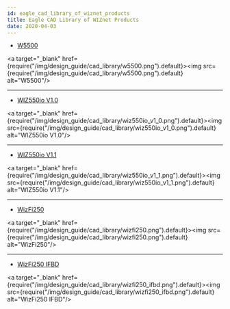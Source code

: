 ```yaml
---
id: eagle_cad_library_of_wiznet_products
title: Eagle CAD Library of WIZnet Products
date: 2020-04-03
---
```


  - [W5500](/img/design_guide/w5500.zip)

<a target="_blank" href={require("/img/design_guide/cad_library/w5500.png").default}><img src={require("/img/design_guide/cad_library/w5500.png").default} alt="W5500"/></a>

-----

  - [WIZ550io V1.0](/img/design_guide/wiz550io_v1.0.zip)

<a target="_blank" href={require("/img/design_guide/cad_library/wiz550io_v1_0.png").default}><img src={require("/img/design_guide/cad_library/wiz550io_v1_0.png").default} alt="WIZ550io V1.0"/></a>

-----

  - [WIZ550io V1.1](/img/design_guide/wiz550io_v1.1.zip)

<a target="_blank" href={require("/img/design_guide/cad_library/wiz550io_v1_1.png").default}><img src={require("/img/design_guide/cad_library/wiz550io_v1_1.png").default} alt="WIZ550io V1.1"/></a>

-----

  - [WizFi250](/img/design_guide/wizfi250.zip)

<a target="_blank" href={require("/img/design_guide/cad_library/wizfi250.png").default}><img src={require("/img/design_guide/cad_library/wizfi250.png").default} alt="WizFi250"/></a>

-----

  - [WizFi250 IFBD](/img/design_guide/wizfi250-ifbd.zip)

<a target="_blank" href={require("/img/design_guide/cad_library/wizfi250_ifbd.png").default}><img src={require("/img/design_guide/cad_library/wizfi250_ifbd.png").default} alt="WizFi250 IFBD"/></a>
